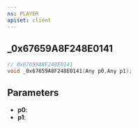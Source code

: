 ```yaml
---
ns: PLAYER
apiset: client
---
```

## _0x67659A8F248E0141

```c
// 0x67659A8F248E0141
void _0x67659A8F248E0141(Any p0,Any p1);
```


## Parameters
* **p0**:
* **p1**:



